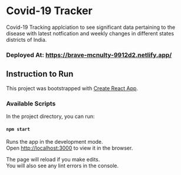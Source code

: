 # Covid-19 Tracker
Covid-19 Tracking applciation to see significant data pertaining to the disease with latest notfication and weekly changes in different states districts of India.

### Deployed At: https://brave-mcnulty-9912d2.netlify.app/
## Instruction to Run
This project was bootstrapped with [Create React App](https://github.com/facebook/create-react-app).
### Available Scripts
In the project directory, you can run:
#### `npm start`

Runs the app in the development mode.\
Open [http://localhost:3000](http://localhost:3000) to view it in the browser.

The page will reload if you make edits.\
You will also see any lint errors in the console.
